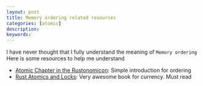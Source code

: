 ```yaml
---
layout: post
title: Memory ordering related resources
categories: [atomic]
description:
keywords:
---
```


I have never thought that I fully understand the meaning of `Memory ordering`
Here is some resources to help me understand

- [Atomic Chapter in the Rustonomicon](https://doc.rust-lang.org/nomicon/atomics.html): Simple introduction for ordering
- [Rust Atomics and Locks](https://marabos.nl/atomics/): Very awesome book for currency. Must read
